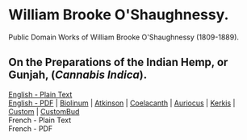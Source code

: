 # William Brooke O'Shaughnessy.

Public Domain Works of William Brooke O'Shaughnessy (1809-1889).

## On the Preparations of the Indian Hemp, or Gunjah, (_Cannabis Indica_).

[English - Plain Text](preparations-indian-hemp/full-text-english.md)  
[English - PDF](https://cdn.solaranamnesis.com/OShaughnessy/O_Shaughnessy_hemp_1839_english.pdf) | [Biolinum](https://cdn.solaranamnesis.com/OShaughnessy/O_Shaughnessy_hemp_1839_english_biolinum.pdf) | [Atkinson](https://cdn.solaranamnesis.com/OShaughnessy/O_Shaughnessy_hemp_1839_english_atkinson.pdf) | [Coelacanth](https://cdn.solaranamnesis.com/OShaughnessy/O_Shaughnessy_hemp_1839_english_coelacanth.pdf) | [Auriocus](https://cdn.solaranamnesis.com/OShaughnessy/O_Shaughnessy_hemp_1839_english_aurical.pdf) | [Kerkis](https://cdn.solaranamnesis.com/OShaughnessy/O_Shaughnessy_hemp_1839_english_kerkis.pdf) | [Custom](https://cdn.solaranamnesis.com/OShaughnessy/O_Shaughnessy_hemp_1839_english_custom.pdf) | [CustomBud](https://cdn.solaranamnesis.com/OShaughnessy/O_Shaughnessy_hemp_1839_english_bud.pdf)  
French - Plain Text  
French - PDF  
